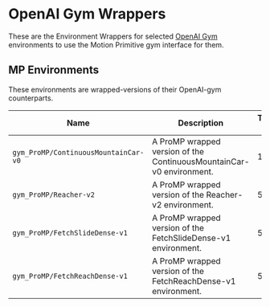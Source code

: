 # OpenAI Gym Wrappers

These are the Environment Wrappers for selected [OpenAI Gym](https://gym.openai.com/) environments to use
the Motion Primitive gym interface for them.

## MP Environments

These environments are wrapped-versions of their OpenAI-gym counterparts.

| Name                                 | Description                                                          | Trajectory Horizon | Action Dimension | Context Dimension |
| ------------------------------------ | -------------------------------------------------------------------- | ------------------ | ---------------- | ----------------- |
| `gym_ProMP/ContinuousMountainCar-v0` | A ProMP wrapped version of the ContinuousMountainCar-v0 environment. | 100                | 1                |
| `gym_ProMP/Reacher-v2`               | A ProMP wrapped version of the Reacher-v2 environment.               | 50                 | 2                |
| `gym_ProMP/FetchSlideDense-v1`       | A ProMP wrapped version of the FetchSlideDense-v1 environment.       | 50                 | 4                |
| `gym_ProMP/FetchReachDense-v1`       | A ProMP wrapped version of the FetchReachDense-v1 environment.       | 50                 | 4                |
